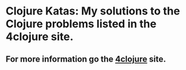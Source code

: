 # Clojure Katas: My solutions to the Clojure problems listed in the 4clojure site. 

## For more information go the [4clojure](http://www.4clojure.com/) site. 


